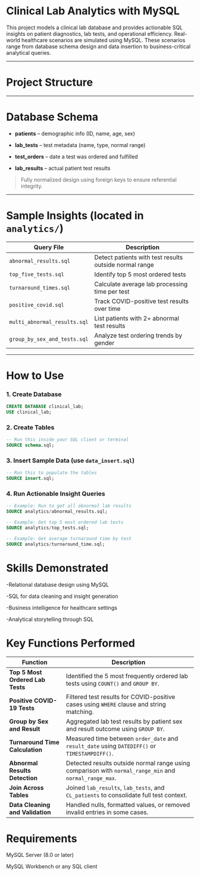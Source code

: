 # Clinical Lab Analytics with MySQL

This project models a clinical lab database and provides actionable SQL insights on patient diagnostics, lab tests, and operational efficiency. Real-world healthcare scenarios are simulated using MySQL. These scenarios range from database schema design and data insertion to business-critical analytical queries.

---

# Project Structure

---

# Database Schema

- **patients** – demographic info (ID, name, age, sex)
  
- **lab_tests** – test metadata (name, type, normal range)
  
- **test_orders** – date a test was ordered and fulfilled
  
- **lab_results** – actual patient test results

> Fully normalized design using foreign keys to ensure referential integrity. 

---

# Sample Insights (located in `analytics/`)

| Query File                  | Description |
|-----------------------------|-------------|
| `abnormal_results.sql`      | Detect patients with test results outside normal range |
| `top_five_tests.sql`        | Identify top 5 most ordered tests |
| `turnaround_times.sql`      | Calculate average lab processing time per test |
| `positive_covid.sql`        | Track COVID-positive test results over time |
| `multi_abnormal_results.sql`| List patients with 2+ abnormal test results |
| `group_by_sex_and_tests.sql`| Analyze test ordering trends by gender |

---

# How to Use

### 1. Create Database
```sql
CREATE DATABASE clinical_lab;
USE clinical_lab;
```

### 2. Create Tables

```sql
-- Run this inside your SQL client or terminal
SOURCE schema.sql;
```

### 3. Insert Sample Data (use `data_insert.sql`)

```sql
-- Run this to populate the tables
SOURCE insert.sql;
```

### 4. Run Actionable Insight Queries
```sql
-- Example: Run to get all abnormal lab results
SOURCE analytics/abnormal_results.sql;

-- Example: Get top 5 most ordered lab tests
SOURCE analytics/top_tests.sql;

-- Example: Get average turnaround time by test
SOURCE analytics/turnaround_time.sql;
```


# Skills Demonstrated

-Relational database design using MySQL

-SQL for data cleaning and insight generation

-Business intelligence for healthcare settings

-Analytical storytelling through SQL

# Key Functions Performed 
| **Function**                           | **Description**                                                                                        |
| -------------------------------------- | ------------------------------------------------------------------------------------------------------ |
|  **Top 5 Most Ordered Lab Tests**    | Identified the 5 most frequently ordered lab tests using `COUNT()` and `GROUP BY`.                     |
|  **Positive COVID-19 Tests**         | Filtered test results for COVID-positive cases using `WHERE` clause and string matching.               |
| **Group by Sex and Result** | Aggregated lab test results by patient sex and result outcome using `GROUP BY`.                        |
|  **Turnaround Time Calculation**     | Measured time between `order_date` and `result_date` using `DATEDIFF()` or `TIMESTAMPDIFF()`.          |
|  **Abnormal Results Detection**      | Detected results outside normal range using comparison with `normal_range_min` and `normal_range_max`. |
| **Join Across Tables**              | Joined `lab_results`, `lab_tests`, and `CL_patients` to consolidate full test context.                 |
| **Data Cleaning and Validation**    | Handled nulls, formatted values, or removed invalid entries in some cases.                  |


# Requirements

MySQL Server (8.0 or later)

MySQL Workbench or any SQL client
